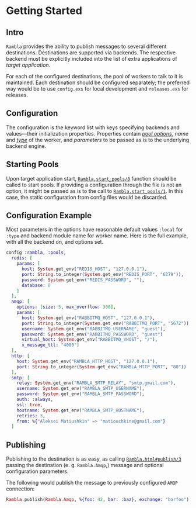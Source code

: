 # Getting Started

## Intro

`Rambla` provides the ability to publish messages to several different destinations. Destinations are supported via backends. The respective backend must be explicitly included into the list of extra applications of _target application_.

For each of the configured destinations, the pool of workers to talk to it is maintained. Each destination should be configured separately; the preferred way would be to use `config.exs` for local development and `releases.exs` for releases.

## Configuration

The configuration is the keyword list with keys specifying backends and values—their initialization properties. Properties contain [_pool options_](https://github.com/devinus/poolboy/blob/master/README.md), _name_ and [_type_](https://hexdocs.pm/elixir/GenServer.html?#module-name-registration) of the worker, and _parameters_ to be passed as is to the underlying backend engine.

## Starting Pools

Upon target application start, [`Rambla.start_pools/0`](https://hexdocs.pm/rambla/Rambla.html#start_pools/0) function should be called to start pools. If providing a configuration through the file is not an option, it might be passed as is to the call to [`Rambla.start_pools/1`](https://hexdocs.pm/rambla/Rambla.html#start_pools/1). In this case, the static configuration from config files would be discarded.

## Configuration Example

Most parameters in the options have reasonable default values `:local` for `:type` and backend module name for worker name. Here is the full example, with all the backend on, and options set.

```elixir
config :rambla, :pools,
  redis: [
    params: [
      host: System.get_env("REDIS_HOST", "127.0.0.1"),
      port: String.to_integer(System.get_env("REDIS_PORT", "6379")),
      password: System.get_env("REDIS_PASSWORD", ""),
      database: 0
    ]
  ],
  amqp: [
    options: [size: 5, max_overflow: 300],
    params: [
      host: System.get_env("RABBITMQ_HOST", "127.0.0.1"),
      port: String.to_integer(System.get_env("RABBITMQ_PORT", "5672")),
      username: System.get_env("RABBITMQ_USERNAME", "guest"),
      password: System.get_env("RABBITMQ_PASSWORD", "guest")
      virtual_host: System.get_env("RABBITMQ_VHOST", "/"),
      x_message_ttl: "4000"]
  ],
  http: [
    host: System.get_env("RAMBLA_HTTP_HOST", "127.0.0.1"),
    port: String.to_integer(System.get_env("RAMBLA_HTTP_PORT", "80"))
  ],
  smtp: [
    relay: System.get_env("RAMBLA_SMTP_RELAY", "smtp.gmail.com"),
    username: System.get_env("RAMBLA_SMTP_USERNAME"),
    password: System.get_env("RAMBLA_SMTP_PASSWORD"),
    auth: :always,
    ssl: true,
    hostname: System.get_env("RAMBLA_SMTP_HOSTNAME"),
    retries: 3,
    from: %{"Aleksei Matiushkin" => "matiouchkine@gmail.com"}
  ]
```

## Publishing

Publishing to the destination is as easy, as calling [`Rambla.html#publish/3`](https://hexdocs.pm/rambla/Rambla.html#publish/3) passing the destination (e. g. `Rambla.Amqp`,) message and optional configuration parameters.

The following would publish the message to previously configured `AMQP` connection:

```elixir
Rambla.publish(Rambla.Amqp, %{foo: 42, bar: :baz}, exchange: "barfoo")
```
